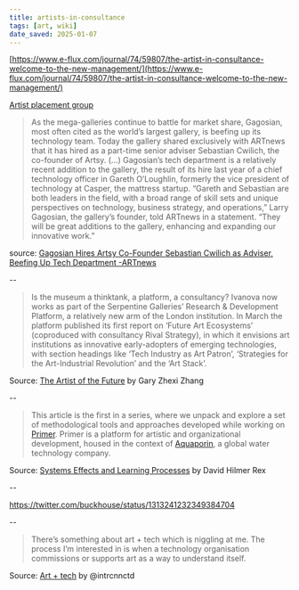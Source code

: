 ```yaml
---
title: artists-in-consultance
tags: [art, wiki]
date_saved: 2025-01-07
---
```


[https://www.e-flux.com/journal/74/59807/the-artist-in-consultance-welcome-to-the-new-management/](https://www.e-flux.com/journal/74/59807/the-artist-in-consultance-welcome-to-the-new-management/)

[Artist placement group](https://en.contextishalfthework.net/about-apg/artist-placement-group/)

>As the mega-galleries continue to battle for market share, Gagosian, most often cited as the world’s largest gallery, is beefing up its technology team. Today the gallery shared exclusively with ARTnews that it has hired as a part-time senior adviser Sebastian Cwilich, the co-founder of Artsy. (...)
>Gagosian’s tech department is a relatively recent addition to the gallery, the result of its hire last year of a chief technology officer in Gareth O’Loughlin, formerly the vice president of technology at Casper, the mattress startup.
>“Gareth and Sebastian are both leaders in the field, with a broad range of skill sets and unique perspectives on technology, business strategy, and operations,” Larry Gagosian, the gallery’s founder, told ARTnews in a statement. “They will be great additions to the gallery, enhancing and expanding our innovative work.”

source: [Gagosian Hires Artsy Co-Founder Sebastian Cwilich as Adviser, Beefing Up Tech Department -ARTnews](http://www.artnews.com/2019/06/24/gagosian-sebastian-cwilich-artsy/)

--

> Is the museum a thinktank, a platform, a consultancy? Ivanova now works as part of the Serpentine Galleries’ Research & Development Platform, a relatively new arm of the London institution. In March the platform published its first report on ‘Future Art Ecosystems’ (coproduced with consultancy Rival Strategy), in which it envisions art institutions as innovative early-adopters of emerging technologies, with section headings like ‘Tech Industry as Art Patron’, ‘Strategies for the Art-Industrial Revolution’ and the ‘Art Stack’.

Source: [The Artist of the Future](https://artreview.com/back-to-the-drawing-board/) by Gary Zhexi Zhang

--

> This article is the first in a series, where we unpack and explore a set of methodological tools and approaches developed while working on [Primer](http://www.primer.dk/). Primer is a platform for artistic and organizational development, housed in the context of [Aquaporin](https://aquaporin.dk/), a global water technology company.

Source: [Systems Effects and Learning Processes](https://medium.com/diakron/systems-effects-and-learning-processes-d6069e9c536a) by David Hilmer Rex

--

https://twitter.com/buckhouse/status/1313241232349384704

--

> There’s something about art + tech which is niggling at me. The process I’m interested in is when a technology organisation commissions or supports art as a way to understand itself.

Source: [Art + tech](https://interconnected.org/home/2015/10/13/art_x_tech) by @intrcnnctd